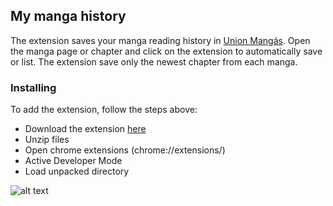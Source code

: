 ## My manga history
The extension saves your manga reading history in [Union Mangás](https://unionleitor.top/). Open the manga page or chapter and click on the extension to automatically save or list. The extension save only the newest chapter from each manga.


### Installing
To add the extension, follow the steps above:

- Download the extension [here](https://github.com/locozila/Mymangas/archive/master.zip)
- Unzip files
- Open chrome extensions (chrome://extensions/)
- Active Developer Mode
- Load unpacked directory


![alt text](https://developer.chrome.com/static/images/get_started/load_extension.png)

